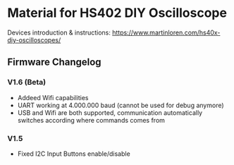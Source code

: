 # Material for HS402 DIY Oscilloscope

Devices introduction & instructions: https://www.martinloren.com/hs40x-diy-oscilloscopes/

## Firmware Changelog
### V1.6 (Beta)
- Addeed Wifi capabilities
- UART working at 4.000.000 baud (cannot be used for debug anymore)
- USB and Wifi are both supported, communication automatically switches according where commands comes from

### V1.5
- Fixed I2C Input Buttons enable/disable
